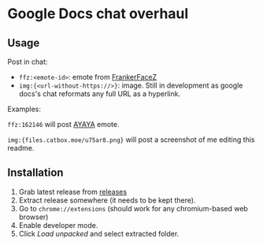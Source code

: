 # Google Docs chat overhaul

## Usage
Post in chat:
- `ffz:<emote-id>`: emote from [FrankerFaceZ](https://www.frankerfacez.com/emoticons/)
- `img:{<url-without-https://>}`: image. Still in development as google docs's chat reformats any full URL as a hyperlink.

Examples:

`ffz:162146` will post [AYAYA](https://www.frankerfacez.com/emoticon/162146-AYAYA) emote.

`img:{files.catbox.moe/u75ar8.png}` will post a screenshot of me editing this readme.

## Installation

1. Grab latest release from [releases](https://github.com/xoko14/gdocs-chat-emotes/releases/latest)
2. Extract release somewhere (it needs to be kept there).
3. Go to `chrome://extensions` (should work for any chromium-based web browser)
4. Enable developer mode.
5. Click _Load unpacked_ and select extracted folder.
